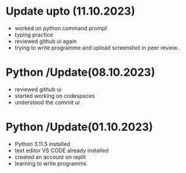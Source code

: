 # Update upto (11.10.2023) 
- worked on python command prompt
- typing practice
- reviewed github ui again
- trying to write programme and upload screenshot in peer review..
# Python /Update(08.10.2023)
- reviewed github ui
- started working on codespaces
- understood the commit ui

# Python /Update(01.10.2023)
- Python 3.11.5 installed
- text editor VS CODE already installed
- created an account on replit
- learning to write programms

